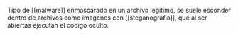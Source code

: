 Tipo de [[malware]] enmascarado en un archivo legitimo, se suele esconder dentro de archivos como imagenes con [[steganografia]], que al ser abiertas ejecutan el codigo oculto.